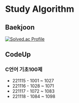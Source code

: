 # Study Algorithm
## Baekjoon
[![Solved.ac Profile](http://mazassumnida.wtf/api/v2/generate_badge?boj=kdi2514)](https://solved.ac/kdi2514/)
## CodeUp
### C언어 기초100제
- 221115 - 1001 ~ 1027
- 221116 - 1028 ~ 1071 
- 221117 - 1072 ~ 1083
- 221118 - 1084 ~ 1098
